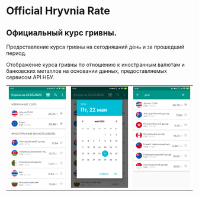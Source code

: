 <h1>Official Hryvnia Rate</h1>
<h2>Официальный курс гривны.</h2>
<p>Предоставление курса гривны на сегодняшний день и за прошедший период.</p>
<p>Отображение курса гривны по отношению к иностранным валютам и банковских металлов на основании данных, предоставляемых сервисом API НБУ.</p>
<table width="100%" border=0 cellpadding=0 cellspacing=0>
  <tr>
    <td>
      <img src="screenshots/RU_screenshot_01.png">
    </td>
    <td>
      <img src="screenshots/RU_screenshot_02.png">
    </td>
    <td>
      <img src="screenshots/RU_screenshot_03.png">
    </td>
  </tr>
</table>
<a href="https://play.google.com/store/apps/details?id=apps.basilisk.officialhryvniarate>
  <img alt="Get it on Google Play"
       src="https://developer.android.com/images/brand/en_generic_rgb_wo_60.png" />
</a>
